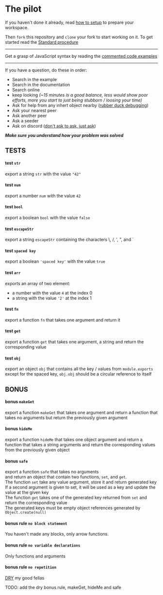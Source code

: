 # The pilot
If you haven't done it already, read
[how to setup](https://thot.space/javascript/setup)
to prepare your workspace.

Then `fork` this repository and `clone` your fork to start working on it.
To get started read the [Standard procedure](https://thot.space/javascript/setup/src/master/procedure.md)

------

Get a grasp of JavaScript syntax by reading the 
[commented code examples](https://thot.space/javascript/example)

------

If you have a question, do these in order:
 - Search in the example
 - Search in the documentation
 - Search online
 - keep looking *(~15 minutes is a good balance, less would show poor efforts, more you start to just being stubborn / loosing your time)*
 - Ask for help from any inhert object nearby
  ([rubber duck debugging](https://en.wikipedia.org/wiki/Rubber_duck_debugging))
 - Ask your nearest peer
 - Ask another peer
 - Ask a seeder
 - Ask on discord
  ([don't ask to ask, just ask](http://sol.gfxile.net/dontask.html))

***Make sure you understand how your problem was solved***



## TESTS
#### test `str`
export a string `str` with the value `"42"`

#### test `num`
export a number `num` with the value `42`

#### test `bool`
export a boolean `bool` with the value `false`

#### test `escapeStr`
export a string `escapeStr` containing the characters \\, /, ', ", and `

#### test `spaced key`
export a boolean `'spaced key'` with the value `true`

#### test `arr`
exports an array of two element:
 - a number with the value `4` at the index 0
 - a string with the value `'2'` at the index 1

#### test `fn`
export a function `fn` that takes one argument and return it

#### test `get`
export a function `get` that takes one argument, a string
and return the corresponding value

#### test `obj`
export an object `obj` that contains all the key / values from `module.exports`
except for the spaced key, `obj.obj` should be a circular reference to itself



## BONUS
#### bonus `makeGet`
export a function `makeGet` that takes one argument and return a function that
takes no arguments but return the previously given argument

#### bonus `hideMe`
export a function `hideMe` that takes one object argument
and return a function that takes a string arguments and return the corresponding
values from the previously given object

#### bonus `safe`
export a function `safe` that takes no arguments  
and return an object that contain two functions, `set`, and `get`.  
The function `set` take any value argument, store it and return generated key  
If a second argument is given to set, it will be used as a key
and update the value at the given key  
The function `get` takes one of the generated key returned from `set`
and return the corresponding value  
The generated keys must be empty object references generated by `Object.create(null)`

#### bonus rule `no block statement`
You haven't made any blocks, only arrow functions.

#### bonus rule `no variable declarations`
Only functions and arguments

#### bonus rule `no repetition`
[DRY](https://en.wikipedia.org/wiki/Don%27t_repeat_yourself) my good fellas


TODO:
add the dry bonus rule, makeGet, hideMe and safe
